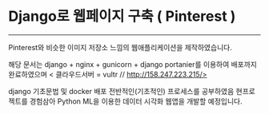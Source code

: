 # Django로 웹페이지 구축 ( Pinterest )
---

Pinterest와 비슷한 이미지 저장소 느낌의 웹애플리케이션을 제작하였습니다.

해당 문서는 django + nginx + gunicorn + django portanier를 이용하여 배포까지 완료하였으며 < 클라우드서버 = vultr  // http://158.247.223.215/>

django 기초문법 및 docker 배포 전반적인(기초적인) 프로세스를 공부하였음 현프로젝트를 경험삼아 Python ML을 이용한 데이터 시각화 웹앱을 개발할 예정입니다.
